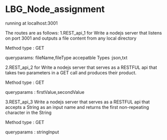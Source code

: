 # LBG_Node_assignment

running at localhost:3001

The routes are as follows:
1.REST_api_1 for Write a nodejs server that listens on port 3001 and outputs a file content from any local directory

Method type : GET

queryparams: fileName,fileType
accepatble Types :json,txt

2.REST_api_2 for Write a nodejs server that serves as a RESTFUL api that takes two parameters in a GET call and produces their product.


Method type : GET

queryparams : firstValue,secondValue

3.REST_api_3 Write a nodejs server that serves as a RESTFUL  api that accepts a String as an input name and returns the first non-repeating character in the String


Method type : GET

queryparams : stringInput